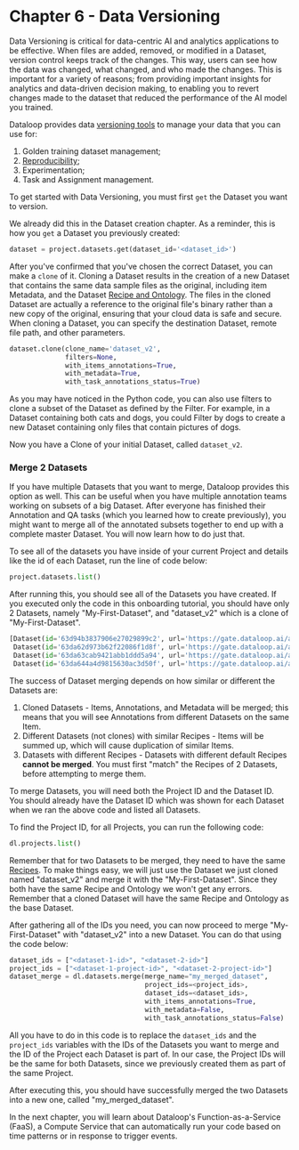 # Chapter 6 - Data Versioning

Data Versioning is critical for data-centric AI and analytics applications to be effective. When files are added, removed, or modified in a Dataset, version control keeps track of the changes. This way, users can see how the data was changed, what changed, and who made the changes. This is important for a variety of reasons; from providing important insights for analytics and data-driven decision making, to enabling you to revert changes made to the dataset that reduced the performance of the AI model you trained.

Dataloop provides data [versioning tools](https://docs.dataloop.ai/docs/clone-merge-dataset?highlight=clone) to manage your data that you can use for:

1. Golden training dataset management;
2. [Reproducibility](https://en.wikipedia.org/wiki/Reproducibility);
3. Experimentation;
4. Task and Assignment management.

To get started with Data Versioning, you must first `get` the Dataset you want to version.

We already did this in the Dataset creation chapter.  As a reminder, this is how you `get` a Dataset you previously created:

```python
dataset = project.datasets.get(dataset_id='<dataset_id>')
```

After you've confirmed that you've chosen the correct Dataset, you can make a `clone` of it. Cloning a Dataset results in the creation of a new Dataset that contains the same data sample files as the original, including item Metadata, and the Dataset [Recipe and Ontology](https://docs.dataloop.ai/docs/ontology). The files in the cloned Dataset are actually a reference to the original file's binary rather than a new copy of the original, ensuring that your cloud data is safe and secure. When cloning a Dataset, you can specify the destination Dataset, remote file path, and other parameters.

```python
dataset.clone(clone_name='dataset_v2',
              filters=None,
              with_items_annotations=True,
              with_metadata=True,
              with_task_annotations_status=True)
```

As you may have noticed in the Python code, you can also use filters to clone a subset of the Dataset as defined by the Filter. For example, in a Dataset containing both cats and dogs, you could Filter by dogs to create a new Dataset containing only files that contain pictures of dogs.

Now you have a Clone of your initial Dataset, called `dataset_v2`.

### Merge 2 Datasets

If you have multiple Datasets that you want to merge, Dataloop provides this option as well. This can be useful when you have multiple annotation teams working on subsets of a big Dataset. After everyone has finished their Annotation and QA tasks (which you learned how to create previously), you might want to merge all of the annotated subsets together to end up with a complete master Dataset. You will now learn how to do just that.

To see all of the datasets you have inside of your current Project and details like the id of each Dataset, run the line of code below:

```python
project.datasets.list()
```

After running this, you should see all of the Datasets you have created. If you executed only the code in this onboarding tutorial, you should have only 2 Datasets, namely "My-First-Dataset", and "dataset_v2" which is a clone of "My-First-Dataset".

```python
[Dataset(id='63d94b3837906e27029899c2', url='https://gate.dataloop.ai/api/v1/datasets/63d94b3837906e27029899c2', name='Binaries', creator='email@dataloop.ai', items_count=1, expiration_options=None, index_driver='v1', created_at='2023-01-31T17:09:12.776Z'),
 Dataset(id='63da62d973b62f22086f1d8f', url='https://gate.dataloop.ai/api/v1/datasets/63da62d973b62f22086f1d8f', name='My-First-Dataset', creator='email@dataloop.ai', items_count=1, expiration_options=None, index_driver='v1', created_at='2023-02-01T13:02:17.250Z'),
 Dataset(id='63da63cab9421abb1ddd5a94', url='https://gate.dataloop.ai/api/v1/datasets/63da63cab9421abb1ddd5a94', name='dataset_v2', creator='email@dataloop.ai', items_count=1, expiration_options=None, index_driver='v1', created_at='2023-02-01T13:06:18.801Z'),
 Dataset(id='63da644a4d9815630ac3d50f', url='https://gate.dataloop.ai/api/v1/datasets/63da644a4d9815630ac3d50f', name='First_second_merged_dataset', creator='email@dataloop.ai', items_count=1, expiration_options=None, index_driver='v1', created_at='2023-02-01T13:08:26.592Z')]
```

The success of Dataset merging depends on how similar or different the Datasets are:

1. Cloned Datasets - Items, Annotations, and Metadata will be merged; this means that you will see Annotations from different Datasets on the same Item.
2. Different Datasets (not clones) with similar Recipes - Items will be summed up, which will cause duplication of similar Items.
3. Datasets with different Recipes - Datasets with different default Recipes **cannot be merged**. You must first "match" the Recipes of 2 Datasets, before attempting to merge them.

To merge Datasets, you will need both the Project ID and the Dataset ID. You should already have the Dataset ID which was shown for each Dataset when we ran the above code and listed all Datasets.

To find the Project ID, for all Projects, you can run the following code:

```python
dl.projects.list()
```

Remember that for two Datasets to be merged, they need to have the same [Recipes](https://docs.dataloop.ai/docs/ontology). To make things easy, we will just use the Dataset we just cloned named "dataset_v2" and merge it with the "My-First-Dataset".  Since they both have the same Recipe and Ontology we won't get any errors. Remember that a cloned Dataset will have the same Recipe and Ontology as the base Dataset.

After gathering all of the IDs you need, you can now proceed to merge "My-First-Dataset" with "dataset_v2" into a new Dataset. You can do that using the code below:

```python
dataset_ids = ["<dataset-1-id>", "<dataset-2-id>"]
project_ids = ["<dataset-1-project-id>", "<dataset-2-project-id>"]
dataset_merge = dl.datasets.merge(merge_name="my_merged_dataset",
                                  project_ids=<project_ids>,
                                  dataset_ids=<dataset_ids>,
                                  with_items_annotations=True,
                                  with_metadata=False,
                                  with_task_annotations_status=False)
```

All you have to do in this code is to replace the `dataset_ids` and the `project_ids` variables with the IDs of the Datasets you want to merge and the ID of the Project each Dataset is part of. In our case, the Project IDs will be the same for both Datasets, since we previously created them as part of the same Project.

After executing this, you should have successfully merged the two Datasets into a new one, called "my_merged_dataset".

In the next chapter, you will learn about Dataloop's Function-as-a-Service (FaaS), a Compute Service that can automatically run your code based on time patterns or in response to trigger events.
